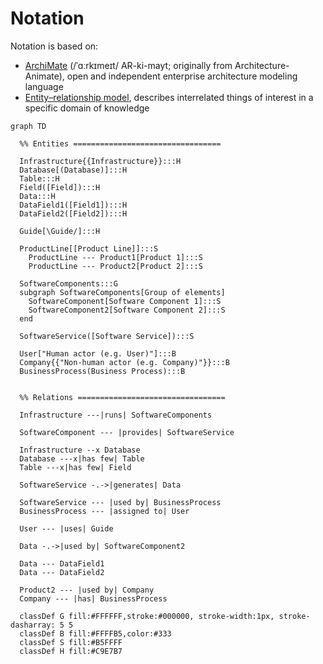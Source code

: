 # Notation

Notation is based on:
- [ArchiMate](https://en.wikipedia.org/wiki/ArchiMate) (/ˈɑːrkɪmeɪt/ AR-ki-mayt; originally from Architecture-Animate), open and independent enterprise architecture modeling language
- [Entity–relationship model](https://en.wikipedia.org/wiki/Entity%E2%80%93relationship_model), describes interrelated things of interest in a specific domain of knowledge

```mermaid
graph TD

  %% Entities =================================

  Infrastructure{{Infrastructure}}:::H
  Database[(Database)]:::H
  Table:::H
  Field([Field]):::H
  Data:::H
  DataField1([Field1]):::H
  DataField2([Field2]):::H

  Guide[\Guide/]:::H

  ProductLine[[Product Line]]:::S
    ProductLine --- Product1[Product 1]:::S
    ProductLine --- Product2[Product 2]:::S

  SoftwareComponents:::G
  subgraph SoftwareComponents[Group of elements]
    SoftwareComponent[Software Component 1]:::S
    SoftwareComponent2[Software Component 2]:::S
  end
  
  SoftwareService([Software Service]):::S  
  
  User["Human actor (e.g. User)"]:::B
  Company{{"Non-human actor (e.g. Company)"}}:::B
  BusinessProcess(Business Process):::B


  %% Relations =================================

  Infrastructure ---|runs| SoftwareComponents

  SoftwareComponent --- |provides| SoftwareService

  Infrastructure --x Database
  Database ---x|has few| Table
  Table ---x|has few| Field

  SoftwareService -.->|generates| Data

  SoftwareService --- |used by| BusinessProcess
  BusinessProcess --- |assigned to| User

  User --- |uses| Guide

  Data -.->|used by| SoftwareComponent2

  Data --- DataField1
  Data --- DataField2

  Product2 --- |used by| Company
  Company --- |has| BusinessProcess

  classDef G fill:#FFFFFF,stroke:#000000, stroke-width:1px, stroke-dasharray: 5 5
  classDef B fill:#FFFFB5,color:#333
  classDef S fill:#B5FFFF
  classDef H fill:#C9E7B7
```